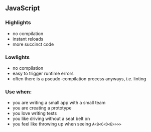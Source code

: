 ## JavaScript

### Highlights

- no compilation
- instant reloads
- more succinct code

### Lowlights

- no compilation
- easy to trigger runtime errors
- often there is a pseudo-compilation process anyways, i.e. linting

### Use when:

- you are writing a small app with a small team
- you are creating a prototype
- you love writing tests
- you like driving without a seat belt on
- you feel like throwing up when seeing `A<B<C<D<E>>>>`
